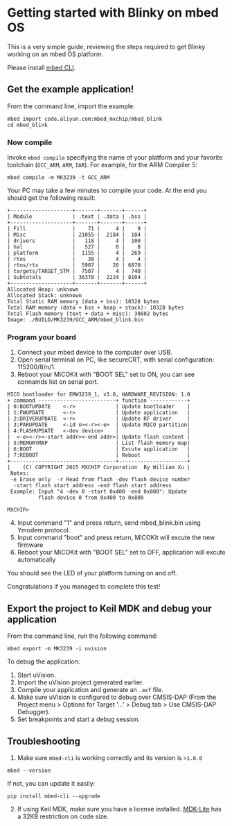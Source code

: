 # Getting started with Blinky on mbed OS

This is a very simple guide, reviewing the steps required to get Blinky working on an mbed OS platform.

Please install [mbed CLI](https://github.com/ARMmbed/mbed-cli#installing-mbed-cli).

## Get the example application!

From the command line, import the example:

```
mbed import code.aliyun.com:mbed_mxchip/mbed_blink
cd mbed_blink
```

### Now compile

Invoke `mbed compile` specifying the name of your platform and your favorite toolchain (`GCC_ARM`, `ARM`, `IAR`). For example, for the ARM Compiler 5:

```
mbed compile -m MK3239 -t GCC_ARM
```

Your PC may take a few minutes to compile your code. At the end you should get the following result:

```
+--------------------+-------+-------+------+
| Module             | .text | .data | .bss |
+--------------------+-------+-------+------+
| Fill               |    71 |     4 |    9 |
| Misc               | 21055 |  2184 |  104 |
| drivers            |   118 |     4 |  100 |
| hal                |   527 |     0 |    8 |
| platform           |  1155 |     4 |  269 |
| rtos               |    38 |     4 |    4 |
| rtos/rtx           |  5907 |    20 | 6870 |
| targets/TARGET_STM |  7507 |     4 |  740 |
| Subtotals          | 36378 |  2224 | 8104 |
+--------------------+-------+-------+------+
Allocated Heap: unknown
Allocated Stack: unknown
Total Static RAM memory (data + bss): 10328 bytes
Total RAM memory (data + bss + heap + stack): 10328 bytes
Total Flash memory (text + data + misc): 38602 bytes
Image: ./BUILD/MK3239/GCC_ARM/mbed_blink.bin
```

### Program your board

1. Connect your mbed device to the computer over USB.
3. Open serial terminal on PC, like secureCRT, with serial configuration: 115200/8/n/1.
4. Reboot your MiCOKit with "BOOT SEL" set to ON, you can see connamds list on serial port.


```
MICO bootloader for EMW3239_1, v3.0, HARDWARE_REVISION: 1.0
+ command -------------------------+ function ------------+
| 0:BOOTUPDATE    <-r>             | Update bootloader    |
| 1:FWUPDATE      <-r>             | Update application   |
| 2:DRIVERUPDATE  <-r>             | Update RF driver     |
| 3:PARUPDATE     <-id n><-r><-e>  | Update MICO partition|
| 4:FLASHUPDATE   <-dev device>    |                      |
|  <-e><-r><-start addr><-end addr>| Update flash content |
| 5:MEMORYMAP                      | List flash memory map|
| 6:BOOT                           | Excute application   |
| 7:REBOOT                         | Reboot               |
+----------------------------------+----------------------+
|    (C) COPYRIGHT 2015 MXCHIP Corporation  By William Xu |
 Notes:
 -e Erase only  -r Read from flash -dev flash device number
  -start flash start address -end flash start address
 Example: Input "4 -dev 0 -start 0x400 -end 0x800": Update 
          flash device 0 from 0x400 to 0x800

MXCHIP> 
```

4. Input command "1" and press return, send mbed_blink.bin using Ymodem protocol.
5. Input command "boot" and press return, MiCOKit will excute the new firmware
6. Reboot your MiCOKit with "BOOT SEL" set to OFF, application will excute automatically

You should see the LED of your platform turning on and off.

Congratulations if you managed to complete this test!

## Export the project to Keil MDK and debug your application

From the command line, run the following command:

```
mbed export -m MK3239 -i uvision
```

To debug the application:

1. Start uVision.
1. Import the uVision project generated earlier.
1. Compile your application and generate an `.axf` file.
1. Make sure uVision is configured to debug over CMSIS-DAP (From the Project menu > Options for Target '...' > Debug tab > Use CMSIS-DAP Debugger).
1. Set breakpoints and start a debug session.

## Troubleshooting

1. Make sure `mbed-cli` is working correctly and its version is `>1.0.0`

 ```
 mbed --version
 ```

 If not, you can update it easily:

 ```
 pip install mbed-cli --upgrade
 ```

2. If using Keil MDK, make sure you have a license installed. [MDK-Lite](http://www.keil.com/arm/mdk.asp) has a 32KB restriction on code size.
